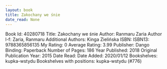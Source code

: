 ```yaml
---
layout: book
title: Zakochany we śnie
date_read: None
---
```


Book Id: 40280718
Title: Zakochany we śnie
Author: Ranmaru Zaria
Author l-f: Zaria, Ranmaru
Additional Authors: Kinga Zielińska
ISBN: 
ISBN13: 9788365856135
My Rating: 0
Average Rating: 3.99
Publisher: Dango
Binding: Paperback
Number of Pages: 186
Year Published: 2018
Original Publication Year: 2015
Date Read: 
Date Added: 2020/01/12
Bookshelves: kupka-wstydu
Bookshelves with positions: kupka-wstydu (#776)

